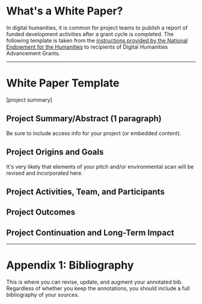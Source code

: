 # What's a White Paper?

In digital humanities, it is common for project teams to publish a report of funded development activities after a grant cycle is completed. The following template is taken from the [instructions provided by the National Endowment for the Humanities](https://www.neh.gov/how-write-successful-white-paper-tips-odh) to recipients of Digital Humanities Advancement Grants.

---

# White Paper Template
[project summary]



## Project Summary/Abstract (1 paragraph) 

Be sure to include access info for your project (or embedded content).

## Project Origins and Goals

It's very likely that elements of your pitch and/or environmental scan will be revised and incorporated here. 

## Project Activities, Team, and Participants

## Project Outcomes

## Project Continuation and Long-Term Impact

---

# Appendix 1: Bibliography

This is where you can revise, update, and augment your annotated bib. Regardless of whether you keep the annotations, you should include a full bibliography of your sources. 



